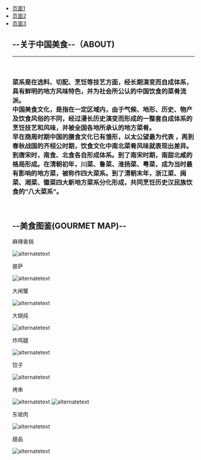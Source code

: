 
<html>  
<head>  
  <title>导航栏</title>  
</head>  
<body>  
  <ul>  
    <li><a href="https://leesin181.github.io/12139/">页面1</a></li>  
    <li><a href="https://leesin181.github.io/121310/">页面2</a></li>  
    <li><a href="https://leesin181.github.io/12137/">页面3</a></li>  
 


 
<html>
<head>
<meta charset="utf-8">
<title>无标题文档</title>
<link rel="stylesheet" type="text/css" href="css/style.css">
</head>

<body>
<div class="wrapper">
<div class="nav">


</div>
<div class="banner">
 
  </div>


<div class="content">
<h2>--关于中国美食--（ABOUT)</h2>
<hr>
<br>

<h3>  菜系是在选料、切配、烹饪等技艺方面，经长期演变而自成体系，具有鲜明的地方风味特色，并为社会所公认的中国饮食的菜肴流派。<br>
  中国美食文化，是指在一定区域内，由于气候、地形、历史、物产及饮食风俗的不同，经过漫长历史演变而形成的一整套自成体系的烹饪技艺和风味，并被全国各地所承认的地方菜肴。<br>
  早在商周时期中国的膳食文化已有雏形，以太公望最为代表 ，再到春秋战国的齐桓公时期，饮食文化中南北菜肴风味就表现出差异。到唐宋时，南食、北食各自形成体系。到了南宋时期，南甜北咸的格局形成。在清朝初年，川菜、鲁菜、淮扬菜、粤菜，成为当时最有影响的地方菜，被称作四大菜系。到了清朝末年，浙江菜、闽菜、湘菜、徽菜四大新地方菜系分化形成，共同烹饪历史汉民族饮食的“八大菜系”。
</h3>
<br>
<div class="clearit"></div>

<div class="main">
<h2>--美食图鉴(GOURMET MAP)--</h2>
<p>麻辣香锅</p>
<img src="https://i.postimg.cc/wTLyv7VW/02c009848b2f7437fbfd0a63507d2cf2.jpg" alt="alternatetext">
<p>披萨</p>
        <img src="https://i.postimg.cc/hv9DS7BT/7f96d13805a7a444f9edd9b4fa6d11df.jpg" alt="alternatetext">
<p>大闸蟹</p>
<img src="https://i.postimg.cc/0yZNMmJC/40dc9dfb3a4c869f43fd0d6a76da3cb6.jpg" alt="alternatetext">
<p>大锅炖</p>
<img src="https://i.postimg.cc/j5nqFF38/76f16a3f9ac797fd7705075a88a1dc2e.jpg" alt="alternatetext">
<p>炸鸡腿</p>
<img src="https://i.postimg.cc/W4HbSv8F/968064790863b02af3397614f4f869f7.jpg" alt="alternatetext">
<p>饺子</p>
<img src="https://i.postimg.cc/yYH6LnmP/a522e687ca5f0fb257fbf4d17d004170.jpg" alt="alternatetext">
<p>烤串</p>
<img src="https://i.postimg.cc/DzZwqZr3/b7d147d004a1f51affa0f31f857ce56d.jpg" alt="alternatetext">
<img src="https://i.postimg.cc/05m2Ghwj/c45f61beff5e799f3e52f6f25bcd82f1.jpg" alt="alternatetext">
<p>东坡肉</p>
<img src="https://i.postimg.cc/PJGfsQBd/cbc817b0cb9b271447ac86ea17e873cb.jpg" alt="alternatetext">
<p>甜品</p>
<img src="https://i.postimg.cc/bN9yWbLj/ec8b86e1ad0126df46b2390f28416404.jpg" alt="alternatetext">
